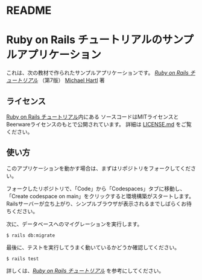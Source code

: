 # README

# Ruby on Rails チュートリアルのサンプルアプリケーション

これは、次の教材で作られたサンプルアプリケーションです。
[*Ruby on Rails チュートリアル*](https://railstutorial.jp/)
（第7版）
[Michael Hartl](https://www.michaelhartl.com/) 著

## ライセンス

[Ruby on Rails チュートリアル](https://railstutorial.jp/)内にある
ソースコードはMITライセンスとBeerwareライセンスのもとで公開されています。
詳細は [LICENSE.md](LICENSE.md) をご覧ください。

## 使い方

このアプリケーションを動かす場合は、まずはリポジトリをフォークしてください。

フォークしたリポジトリで、「Code」から「Codespaces」タブに移動し、
「Create codespace on main」をクリックすると環境構築がスタートします。
Railsサーバーが立ち上がり、シンプルブラウザが表示されるまでしばらくお待ちください。

次に、データベースへのマイグレーションを実行します。

```
$ rails db:migrate
```

最後に、テストを実行してうまく動いているかどうか確認してください。

```
$ rails test
```

詳しくは、[*Ruby on Rails チュートリアル*](https://railstutorial.jp/)
を参考にしてください。
